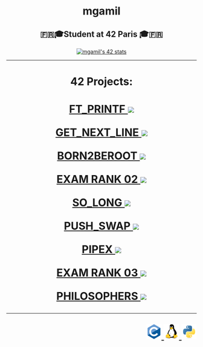<h1 align="center"><strong>mgamil</strong></h1>
<h2 align="center">🇫🇷🎓Student at 42 Paris 🎓🇫🇷</h2>

<p align="center"> <a href="https://profile.intra.42.fr/users/mgamil"><img src="https://badge42.vercel.app/api/v2/clabsaoey00110fjkilpbo5ke/stats?cursusId=21&coalitionId=48" alt="mgamil's 42 stats" /></a></p>
<hr>
<h1 align="center">42 Projects:</h1>
<h1 align="center">

<a href="https://github.com/mohazerro/ft_printf">FT_PRINTF  <img src="https://badge42.vercel.app/api/v2/clabsaoey00110fjkilpbo5ke/project/2871848"/></a>
</p>

<a href="https://github.com/mohazerro/get_next_line">GET_NEXT_LINE  <img src="https://badge42.vercel.app/api/v2/clabsaoey00110fjkilpbo5ke/project/2871848"/></a>

<a href="https://github.com/mohazerro/born2beroot">BORN2BEROOT  <img src="https://badge42.vercel.app/api/v2/clabsaoey00110fjkilpbo5ke/project/2871849"/></a>

<a href="https://github.com/mohazerro/">EXAM RANK 02  <img src="https://badge42.vercel.app/api/v2/clabsaoey00110fjkilpbo5ke/project/2881389"/></a>

<a href="https://github.com/mohazerro/so_long">SO_LONG <img src="https://badge42.vercel.app/api/v2/clabsaoey00110fjkilpbo5ke/project/2884006"/></a>

<a href="https://github.com/mohazerro/push_swap">PUSH_SWAP <img src="https://badge42.vercel.app/api/v2/clabsaoey00110fjkilpbo5ke/project/2884007"/></a>

<a href="https://github.com/mohazerro/pipex">PIPEX <img src="https://badge42.vercel.app/api/v2/clabsaoey00110fjkilpbo5ke/project/2907660"/></a>

<a href="https://github.com/mohazerro">EXAM RANK 03 <img src="https://badge42.vercel.app/api/v2/clabsaoey00110fjkilpbo5ke/project/2916643"/></a>

<a href="https://github.com/mohazerro/philosophers">PHILOSOPHERS <img src="https://badge42.vercel.app/api/v2/clabsaoey00110fjkilpbo5ke/project/2916644"/></a>

<hr>
<p align="right"> <a href="https://www.cprogramming.com/" target="_blank" rel="noreferrer"> <img src="https://raw.githubusercontent.com/devicons/devicon/master/icons/c/c-original.svg" alt="c" width="40" height="40"/> </a> <a href="https://www.linux.org/" target="_blank" rel="noreferrer"> <img src="https://raw.githubusercontent.com/devicons/devicon/master/icons/linux/linux-original.svg" alt="linux" width="40" height="40"/> </a> <a href="https://www.python.org" target="_blank" rel="noreferrer"> <img src="https://raw.githubusercontent.com/devicons/devicon/master/icons/python/python-original.svg" alt="python" width="40" height="40"/> </a> </p>



